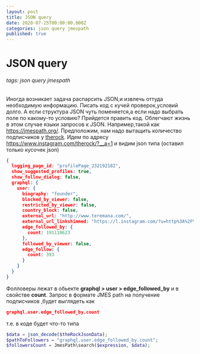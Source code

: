 ```yaml
---
layout: post
title: JSON query
date: 2020-07-25T00:00:00.000Z
categories: json query jmespath
published: true
---
```

# JSON query

###### tags: json query jmespath

Иногда возникает задача распарсить JSON,и извлечь оттуда необходимую информацию. Писать код с кучей проверок,условий долго. А если структура JSON чуть поменяется,а если надо выбрать поле по какому-то условию? Прийдется править код.
Облегчают жизнь в этом случае языки запросов к JSON. Например,такой как https://jmespath.org/. 
Предположим, нам надо вытащить количество подписчиков у [therock](https://www.instagram.com/therock/).
Идем по адресу https://www.instagram.com/therock/?__a=1 и видим json типа  (оставил только кусочек json) 
```JSON
{
  logging_page_id: "profilePage_232192182",
  show_suggested_profiles: true,
  show_follow_dialog: false,
  graphql: {
    user: {
      biography: "founder",
      blocked_by_viewer: false,
      restricted_by_viewer: false,
      country_block: false,
      external_url: "http://www.teremana.com/",
      external_url_linkshimmed: "https://l.instagram.com/?u=http%3A%2F%2Fwww.teremana.com%2F&e=ATOFoEJbcrCRyO-hpAa-W52eSf_s01U5hWau7tlY7sRuycdAMdV9xm6pK9WlOiJzIWN_P9xjD1daJllUHoTodw&s=1",
      edge_followed_by: {
        count: 191110623
      },
      followed_by_viewer: false,
      edge_follow: {
        count: 393
      }
    }
  }
}
```
Фолловеры лежат в обьекте **graphql > user > edge_followed_by**  и в свойстве **count**.
Запрос в формате JMES path  на получение подписчиков ,будет выглядеть как
```JSON
graphql.user.edge_followed_by.count
```
т.е. в коде будет что-то типа
```php
$data = json_decode($theRockJsonData);
$pathToFollowers = "graphql.user.edge_followed_by.count";
$followersCount = JmesPath\search($expression, $data);
```
